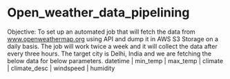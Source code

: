 # Open_weather_data_pipelining
Objective:
To set up an automated job that will fetch the data from www.openweathermap.org using API and dump it in AWS S3 Storage on a daily basis. The job will work twice a week and it will collect the data after every three hours. The target city is Delhi, India and we are fetching the below data for below parameters.
datetime | min_temp	| max_temp | climate	| climate_desc	| windspeed	| humidity



